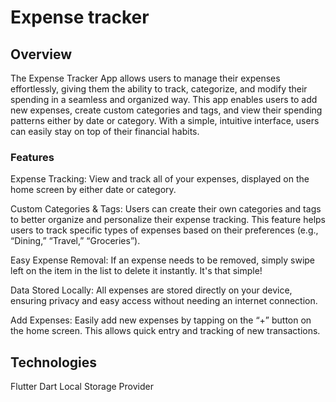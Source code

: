 # Expense tracker

## Overview
The Expense Tracker App allows users to manage their expenses effortlessly, giving them the ability to track, categorize, and modify their spending in a seamless and organized way. This app enables users to add new expenses, create custom categories and tags, and view their spending patterns either by date or category. With a simple, intuitive interface, users can easily stay on top of their financial habits.

### Features
Expense Tracking: View and track all of your expenses, displayed on the home screen by either date or category.

Custom Categories & Tags: Users can create their own categories and tags to better organize and personalize their expense tracking. This feature helps users to track specific types of expenses based on their preferences (e.g., “Dining,” “Travel,” “Groceries”).

Easy Expense Removal: If an expense needs to be removed, simply swipe left on the item in the list to delete it instantly. It's that simple!

Data Stored Locally: All expenses are stored directly on your device, ensuring privacy and easy access without needing an internet connection.

Add Expenses: Easily add new expenses by tapping on the “+” button on the home screen. This allows quick entry and tracking of new transactions.

## Technologies
Flutter
Dart
Local Storage
Provider
